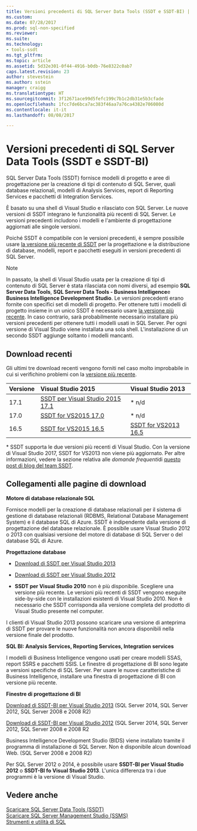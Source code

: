 ```yaml
---
title: Versioni precedenti di SQL Server Data Tools (SSDT e SSDT-BI) | Microsoft Docs
ms.custom: 
ms.date: 07/28/2017
ms.prod: sql-non-specified
ms.reviewer: 
ms.suite: 
ms.technology:
- tools-ssdt
ms.tgt_pltfrm: 
ms.topic: article
ms.assetid: 5d32e301-0f44-4916-b0db-76e8322c0ab7
caps.latest.revision: 23
author: stevestein
ms.author: sstein
manager: craigg
ms.translationtype: HT
ms.sourcegitcommit: 3f12671ace99d5fefc199c7b1c2db31e5b3cfade
ms.openlocfilehash: 1fcc7de6bca7ac383f46aa7a76ca4382e706080d
ms.contentlocale: it-it
ms.lasthandoff: 08/08/2017

---
```

# <a name="previous-releases-of-sql-server-data-tools-ssdt-and-ssdt-bi"></a>Versioni precedenti di SQL Server Data Tools (SSDT e SSDT-BI)

SQL Server Data Tools (SSDT) fornisce modelli di progetto e aree di progettazione per la creazione di tipi di contenuto di SQL Server, quali database relazionali, modelli di Analysis Services, report di Reporting Services e pacchetti di Integration Services.  
  
È basato su una shell di Visual Studio e rilasciato con SQL Server. Le nuove versioni di SSDT integrano le funzionalità più recenti di SQL Server. Le versioni precedenti includono i modelli e l'ambiente di progettazione aggiornati alle singole versioni.  
  
Poiché SSDT è compatibile con le versioni precedenti, è sempre possibile usare [la versione più recente di SSDT](https://msdn.microsoft.com/library/mt204009.aspx) per la progettazione e la distribuzione di database, modelli, report e pacchetti eseguiti in versioni precedenti di SQL Server.  
  
> [!NOTE]  
> In passato, la shell di Visual Studio usata per la creazione di tipi di contenuto di SQL Server è stata rilasciata con nomi diversi, ad esempio **SQL Server Data Tools**, **SQL Server Data Tools - Business Intelligence**e **Business Intelligence Development Studio**. Le versioni precedenti erano fornite con specifici set di modelli di progetto. Per ottenere tutti i modelli di progetto insieme in un unico SSDT è necessario usare [la versione più recente](https://msdn.microsoft.com/library/mt204009.aspx). In caso contrario, sarà probabilmente necessario installare più versioni precedenti per ottenere tutti i modelli usati in SQL Server.  Per ogni versione di Visual Studio viene installata una sola shell. L'installazione di un secondo SSDT aggiunge soltanto i modelli mancanti.  

## <a name="recent-downloads"></a>Download recenti

Gli ultimi tre download recenti vengono forniti nel caso molto improbabile in cui si verifichino problemi con la [versione più recente](download-sql-server-data-tools-ssdt.md). 

|Versione| Visual Studio 2015|Visual Studio 2013|
|:---|:---|:---|
|17.1|[SSDT per Visual Studio 2015 17.1](https://go.microsoft.com/fwlink/?linkid=849393)| \* n/d|
|17.0|[SSDT for VS2015 17.0](https://go.microsoft.com/fwlink/?linkid=846626)| \* n/d|
|16.5|[SSDT for VS2015 16.5](https://go.microsoft.com/fwlink/?LinkID=832313)|[SSDT for VS2013 16.5](https://go.microsoft.com/fwlink/?LinkID=832308)|

\* SSDT supporta le due versioni più recenti di Visual Studio. Con la versione di Visual Studio 2017, SSDT for VS2013 non viene più aggiornato. Per altre informazioni, vedere la sezione relativa alle *domande frequenti*di [questo post di blog del team SSDT](https://blogs.msdn.microsoft.com/ssdt/2017/03/10/sql-server-data-tools-17-0-rc-and-ssdt-in-vs2017/).

  
## <a name="links-to-download-pages"></a>Collegamenti alle pagine di download 
**Motore di database relazionale SQL**  
  
Fornisce modelli per la creazione di database relazionali per il sistema di gestione di database relazionali (RDBMS, Relational Database Management System) e il database SQL di Azure. SSDT è indipendente dalla versione di progettazione del database relazionale. È possibile usare Visual Studio 2012 o 2013 con qualsiasi versione del motore di database di SQL Server o del database SQL di Azure.  
  
**Progettazione database**  
  
-   [Download di SSDT per Visual Studio 2013](https://msdn.microsoft.com/dn864412)  
  
-   [Download di SSDT per Visual Studio 2012](https://msdn.microsoft.com/jj650015)  
  
-   **SSDT per Visual Studio 2010** non è più disponibile. Scegliere una versione più recente. Le versioni più recenti di SSDT vengono eseguite side-by-side con le installazioni esistenti di Visual Studio 2010. Non è necessario che SSDT corrisponda alla versione completa del prodotto di Visual Studio presente nel computer.  
  
I clienti di Visual Studio 2013 possono scaricare una versione di anteprima di SSDT per provare le nuove funzionalità non ancora disponibili nella versione finale del prodotto.  
  
**SQL BI: Analysis Services, Reporting Services, Integration services**  
  
I modelli di Business Intelligence vengono usati per creare modelli SSAS, report SSRS e pacchetti SSIS. Le finestre di progettazione di BI sono legate a versioni specifiche di SQL Server. Per usare le nuove caratteristiche di Business Intelligence, installare una finestra di progettazione di BI con versione più recente.  
  
**Finestre di progettazione di BI**  
  
[Download di SSDT-BI per Visual Studio 2013](https://www.microsoft.com/download/details.aspx?id=42313) (SQL Server 2014, SQL Server 2012, SQL Server 2008 e 2008 R2)  
  
[Download di SSDT-BI per Visual Studio 2012](https://www.microsoft.com/download/details.aspx?id=36843) (SQL Server 2014, SQL Server 2012, SQL Server 2008 e 2008 R2  
  
Business Intelligence Development Studio (BIDS) viene installato tramite il programma di installazione di SQL Server. Non è disponibile alcun download Web. (SQL Server 2008 e 2008 R2)  
  
Per SQL Server 2012 o 2014, è possibile usare **SSDT-BI per Visual Studio 2012** o **SSDT-BI fo Visual Studio 2013**. L'unica differenza tra i due programmi è la versione di Visual Studio.  
  
## <a name="see-also"></a>Vedere anche  
[Scaricare SQL Server Data Tools &#40;SSDT&#41;](../ssdt/download-sql-server-data-tools-ssdt.md)  
[Scaricare SQL Server Management Studio &#40;SSMS&#41;](../ssms/download-sql-server-management-studio-ssms.md)  
[Strumenti e utilità di SQL](../tools/overview-sql-tools.md)

